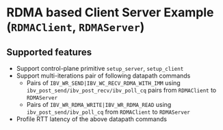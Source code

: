# RDMA based Client Server Example (`RDMAClient`, `RDMAServer`) 
## Supported features
- Support control-plane primitive `setup_server`, `setup_client`
- Support multi-iterations pair of following datapath commands
  - Pairs of `IBV_WR_SEND|IBV_WC_RECV_RDMA_WITH_IMM` using `ibv_post_send/ibv_post_recv/ibv_poll_cq` pairs from `RDMAClient` to `RDMAServer`
  - Pairs of `IBV_WR_RDMA_WRITE|IBV_WR_RDMA_READ` using `ibv_post_send/ibv_poll_cq` from `RDMAClient` to `RDMAServer`
- Profile RTT latency of the above datapath commands
